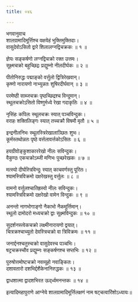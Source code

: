 ```yaml
---
title: ०४६

---
```

भगवानुवाच  
शालग्रामादिमूर्त्तिश्च वक्षयेहं भुक्तिमुक्तिदाः।  
वासुदेवोऽसितो द्वारे शिलालग्नद्विचक्रकः ॥ १ ॥  
  
ज्ञेयः सङ्कर्षणो लग्नद्विचक्रो रक्त उत्तमः।  
सूक्ष्मचक्रो बहुच्छिद्रः प्रद्युम्नो नीलदीर्घकः ॥ २ ॥  
  
पीतोनिरुद्धः पद्माङ्को वर्त्तुलो द्वित्रिरेखवान्।  
कृष्णो नारायणो नाभ्युन्नतः शुषिरदीर्घवान् ॥ ३ ॥  
  
परमेष्ठी साब्जचक्रः पृष्ठच्छिद्रश्च विन्दुमान्।  
स्थूलचक्रोऽसितो विष्णुर्मध्ये रेखा गदाकृतिः ॥ ४ ॥  
  
नृसिंहः कपिलः स्थूलचक्रः स्यात् पञ्चविन्दुकः।  
वराहः शक्तिलिङ्गः स्यात् तच्चक्रौ विषमौ मृतौ ॥ ५ ॥  
  
इन्द्रनीलनिभः स्थूलस्त्रिरेखालाञ्छितः शुभः।  
कूर्मस्तथोन्नतः पृष्ठे वर्त्तलावर्त्तकोऽसितः ॥ ६ ॥  
  
हयग्रीवोङ्कुशाकाररेखो नीलः सविन्दुकः।  
वैकुण्ठः एकचक्रोऽब्जी मणिभः पुच्छरेखकः ॥ ७ ॥  
  
मत्स्यो दीर्घस्त्रिविन्दुः स्यात् काचवर्णस्तु पूरितः।  
श्यामस्त्रिविक्रमो दक्षरेखस्तु वर्त्तुलः ॥ ८ ॥  
  
वामनो वर्त्तुलश्चातिह्रस्वो नीलः सविन्दुकः।  
श्यामस्त्रिविक्रमो दक्षरेखो वामेन विन्दुकः ॥ ९ ॥  
  
अनन्तो नागभोगाङ्गो नैकाभो नैकमूर्त्तिमान्।  
स्थूलो दामोदरो मध्यचक्रो द्वाः सूक्ष्मविन्दुकः ॥ १० ॥  
  
सुदर्शनस्त्वेकचक्रो लक्ष्मीनारायणो द्वयात्।  
चित्रक्रश्चाच्युतो देवस्त्रिचक्रो वा त्रिविक्रमः ॥ ११ ॥  
  
जनार्द्दनश्चतुस्चक्रो वासुदेवस्च पञ्चभिः।  
षट्रचक्रस्चौव प्रद्युम्नः सङ्कर्षणश्च सप्तभिः ॥ १२ ॥  
  
पुरुषोत्तमोष्टचक्रो नवव्यूहो नवाङ्कितः।  
दशावतारो दशभिर्द्दशैकेनानिरुद्धकः ॥ १३ ॥  
  
द्वाधशात्मा द्वादशभिरत ऊद्‌र्ध्वमनन्तकः ॥ १४ ॥  
  
इत्यादिमहापुराणे आग्नेये शालग्रामादिमूर्त्तिलक्षणं नाम षट्‌चत्वारिंशोऽध्यायः॥